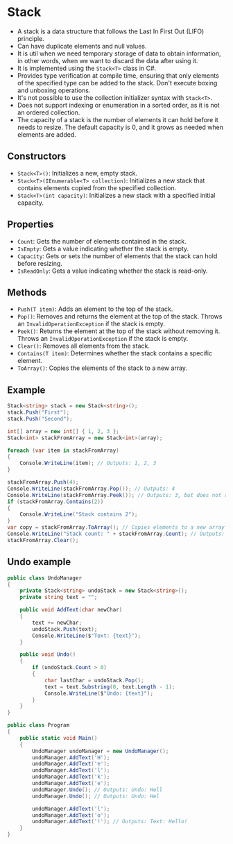 # Stack

- A stack is a data structure that follows the Last In First Out (LIFO) principle.
- Can have duplicate elements and null values.
- It is util when we need temporary storage of data to obtain information, in other words, when we want to discard the data after using it.
- It is implemented using the `Stack<T>` class in C#.
- Provides type verification at compile time, ensuring that only elements of the specified type can be added to the stack. Don't execute boxing and unboxing operations.
- It's not possible to use the collection initializer syntax with `Stack<T>`.
- Does not support indexing or enumeration in a sorted order, as it is not an ordered collection.
- The capacity of a stack is the number of elements it can hold before it needs to resize. The default capacity is 0, and it grows as needed when elements are added.

## Constructors

- `Stack<T>()`: Initializes a new, empty stack.
- `Stack<T>(IEnumerable<T> collection)`: Initializes a new stack that contains elements copied from the specified collection.
- `Stack<T>(int capacity)`: Initializes a new stack with a specified initial capacity.

## Properties

- `Count`: Gets the number of elements contained in the stack.
- `IsEmpty`: Gets a value indicating whether the stack is empty.
- `Capacity`: Gets or sets the number of elements that the stack can hold before resizing.
- `IsReadOnly`: Gets a value indicating whether the stack is read-only.

## Methods

- `Push(T item)`: Adds an element to the top of the stack.
- `Pop()`: Removes and returns the element at the top of the stack. Throws an `InvalidOperationException` if the stack is empty.
- `Peek()`: Returns the element at the top of the stack without removing it. Throws an `InvalidOperationException` if the stack is empty.
- `Clear()`: Removes all elements from the stack.
- `Contains(T item)`: Determines whether the stack contains a specific element.
- `ToArray()`: Copies the elements of the stack to a new array.

## Example

```csharp
Stack<string> stack = new Stack<string>();
stack.Push("First");
stack.Push("Second");

int[] array = new int[] { 1, 2, 3 };
Stack<int> stackFromArray = new Stack<int>(array);

foreach (var item in stackFromArray)
{
    Console.WriteLine(item); // Outputs: 1, 2, 3
}

stackFromArray.Push(4);
Console.WriteLine(stackFromArray.Pop()); // Outputs: 4
Console.WriteLine(stackFromArray.Peek()); // Outputs: 3, but does not remove it
if (stackFromArray.Contains(2))
{
    Console.WriteLine("Stack contains 2");
}
var copy = stackFromArray.ToArray(); // Copies elements to a new array
Console.WriteLine("Stack count: " + stackFromArray.Count); // Outputs: Stack count: 3
stackFromArray.Clear();
```

## Undo example

```csharp
public class UndoManager
{
    private Stack<string> undoStack = new Stack<string>();
    private string text = "";

    public void AddText(char newChar)
    {
        text += newChar;
        undoStack.Push(text);
        Console.WriteLine($"Text: {text}");
    }

    public void Undo()
    {
        if (undoStack.Count > 0)
        {
            char lastChar = undoStack.Pop();
            text = text.Substring(0, text.Length - 1);
            Console.WriteLine($"Undo: {text}");
        }
    }
}

public class Program
{
    public static void Main()
    {
        UndoManager undoManager = new UndoManager();
        undoManager.AddText('H');
        undoManager.AddText('e');
        undoManager.AddText('l');
        undoManager.AddText('k');
        undoManager.AddText('e');
        undoManager.Undo(); // Outputs: Undo: Hell
        undoManager.Undo(); // Outputs: Undo: Hel

        undoManager.AddText('l');
        undoManager.AddText('o');
        undoManager.AddText('!'); // Outputs: Text: Hello!
    }
}
```

